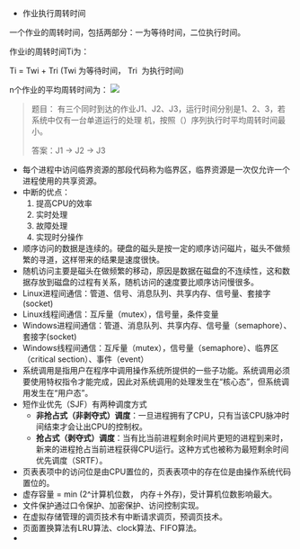 - 作业执行周转时间

一个作业的周转时间，包括两部分：一为等待时间，二位执行时间。

作业i的周转时间Ti为：

Ti = Twi + Tri (Twi 为等待时间， Tri  为执行时间)

n个作业的平均周转时间为：
![](https://uploadfiles.nowcoder.com/files/20180620/4039680_1529502610016_equation?tex=T%20%3D%20%5Cfrac%7B1%7D%7Bn%7D%5Csum_%7Bi%3D1%7D%5E%7Bn%7D%7BT_%7Bi%7D%7D)

> 题目：
> 有三个同时到达的作业J1、J2、J3，运行时间分别是1、2、3，若系统中仅有一台单道运行的处理 机，按照（）序列执行时平均周转时间最小。
> 
> 答案：J1 -> J2 -> J3

- 每个进程中访问临界资源的那段代码称为临界区，临界资源是一次仅允许一个进程使用的共享资源。
- 中断的优点：
	1. 提高CPU的效率
	2. 实时处理
	3. 故障处理
	4. 实现时分操作
- 顺序访问的数据是连续的。硬盘的磁头是按一定的顺序访问磁片，磁头不做频繁的寻道，这样带来的结果是速度很快。
- 随机访问主要是磁头在做频繁的移动，原因是数据在磁盘的不连续性，这和数据存放到磁盘的过程有关系，随机访问的速度要比顺序访问慢很多。
- Linux进程间通信：管道、信号、消息队列、共享内存、信号量、套接字(socket)
- Linux线程间通信：互斥量（mutex），信号量，条件变量
- Windows进程间通信：管道、消息队列、共享内存、信号量（semaphore）、套接字(socket)
- Windows线程间通信：互斥量（mutex），信号量（semaphore）、临界区（critical section）、事件（event）
- 系统调用是指用户在程序中调用操作系统所提供的一些子功能。系统调用必须要使用特权指令才能完成，因此对系统调用的处理发生在“核心态”，但系统调用发生在“用户态”。
- 短作业优先（SJF）有两种调度方式
	- **非抢占式（非剥夺式）调度**：一旦进程拥有了CPU，只有当该CPU脉冲时间结束才会让出CPU的控制权。
	- **抢占式（剥夺式）调度**：当有比当前进程剩余时间片更短的进程到来时，新来的进程抢占当前进程获得CPU运行。这种方式也被称为最短剩余时间优先调度（SRTF）。
- 页表表项中的访问位是由CPU置位的，页表表项中的存在位是由操作系统代码置位的。
- 虚存容量 = min (2^计算机位数， 内存＋外存)，受计算机位数影响最大。
- 文件保护通过口令保护、加密保护、访问控制实现。
- 在虚拟存储管理的调页技术有中断请求调页，预调页技术。
- 页面置换算法有LRU算法、clock算法、FIFO算法。
- 
